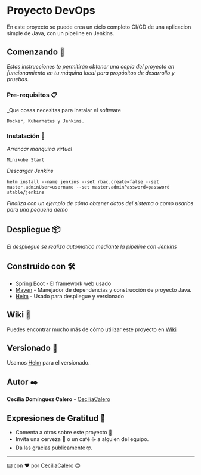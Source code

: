 # Proyecto DevOps

En este proyecto se puede crea un ciclo completo CI/CD de una aplicacion simple de Java, con un pipeline en Jenkins.

## Comenzando 🚀

_Estas instrucciones te permitirán obtener una copia del proyecto en funcionamiento en tu máquina local para propósitos de desarrollo y pruebas._


### Pre-requisitos 📋

_Que cosas necesitas para instalar el software 

```
Docker, Kubernetes y Jenkins.
```
### Instalación 🔧

_Arrancar manquina virtual_

```
Minikube Start
```

_Descargar Jenkins_

```
helm install --name jenkins --set rbac.create=false --set master.adminUser=username --set master.adminPassword=password stable/jenkins
```

_Finaliza con un ejemplo de cómo obtener datos del sistema o como usarlos para una pequeña demo_

## Despliegue 📦

_El despliegue se realiza automatico mediante la pipeline con Jenkins_

## Construido con 🛠️

* [Spring Boot](https://spring.io/projects/spring-boot) - El framework web usado
* [Maven](https://maven.apache.org/) - Manejador de dependencias y construcción de proyecto Java.
* [Helm](https://helm.sh/) - Usado para despliegue y versionado


## Wiki 📖

Puedes encontrar mucho más de cómo utilizar este proyecto en  [Wiki](https://github.com/ceciliacalero/docu-proyecto)

## Versionado 📌

Usamos [Helm](https://helm.sh/) para el versionado.

## Autor ✒️

**Cecilia Domínguez Calero** - [CeciliaCalero](https://github.com/ceciliacalero)


## Expresiones de Gratitud 🎁

* Comenta a otros sobre este proyecto 📢
* Invita una cerveza 🍺 o un café ☕ a alguien del equipo. 
* Da las gracias públicamente 🤓.



---
⌨️ con ❤️ por [CeciliaCalero](https://github.com/ceciliacalero) 😊
